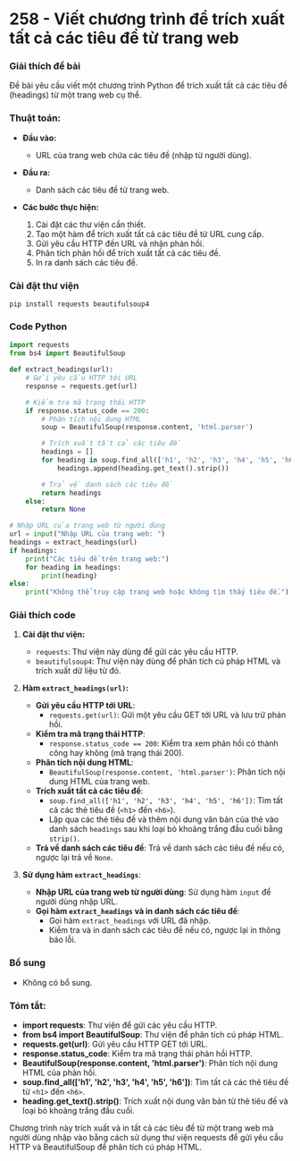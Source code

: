 # 258 - Viết chương trình để trích xuất tất cả các tiêu đề từ trang web

### Giải thích đề bài

Đề bài yêu cầu viết một chương trình Python để trích xuất tất cả các tiêu đề (headings) từ một trang web cụ thể.

### Thuật toán:

- **Đầu vào:**

  - URL của trang web chứa các tiêu đề (nhập từ người dùng).

- **Đầu ra:**

  - Danh sách các tiêu đề từ trang web.

- **Các bước thực hiện:**
  1. Cài đặt các thư viện cần thiết.
  2. Tạo một hàm để trích xuất tất cả các tiêu đề từ URL cung cấp.
  3. Gửi yêu cầu HTTP đến URL và nhận phản hồi.
  4. Phân tích phản hồi để trích xuất tất cả các tiêu đề.
  5. In ra danh sách các tiêu đề.

### Cài đặt thư viện

```
pip install requests beautifulsoup4
```

### Code Python

```python
import requests
from bs4 import BeautifulSoup

def extract_headings(url):
    # Gửi yêu cầu HTTP tới URL
    response = requests.get(url)

    # Kiểm tra mã trạng thái HTTP
    if response.status_code == 200:
        # Phân tích nội dung HTML
        soup = BeautifulSoup(response.content, 'html.parser')

        # Trích xuất tất cả các tiêu đề
        headings = []
        for heading in soup.find_all(['h1', 'h2', 'h3', 'h4', 'h5', 'h6']):
            headings.append(heading.get_text().strip())

        # Trả về danh sách các tiêu đề
        return headings
    else:
        return None

# Nhập URL của trang web từ người dùng
url = input("Nhập URL của trang web: ")
headings = extract_headings(url)
if headings:
    print("Các tiêu đề trên trang web:")
    for heading in headings:
        print(heading)
else:
    print("Không thể truy cập trang web hoặc không tìm thấy tiêu đề.")
```

### Giải thích code

1. **Cài đặt thư viện:**

   - `requests`: Thư viện này dùng để gửi các yêu cầu HTTP.
   - `beautifulsoup4`: Thư viện này dùng để phân tích cú pháp HTML và trích xuất dữ liệu từ đó.

2. **Hàm `extract_headings(url)`:**

   - **Gửi yêu cầu HTTP tới URL**:
     - `requests.get(url)`: Gửi một yêu cầu GET tới URL và lưu trữ phản hồi.
   - **Kiểm tra mã trạng thái HTTP**:
     - `response.status_code == 200`: Kiểm tra xem phản hồi có thành công hay không (mã trạng thái 200).
   - **Phân tích nội dung HTML**:
     - `BeautifulSoup(response.content, 'html.parser')`: Phân tích nội dung HTML của trang web.
   - **Trích xuất tất cả các tiêu đề**:
     - `soup.find_all(['h1', 'h2', 'h3', 'h4', 'h5', 'h6'])`: Tìm tất cả các thẻ tiêu đề (`<h1>` đến `<h6>`).
     - Lặp qua các thẻ tiêu đề và thêm nội dung văn bản của thẻ vào danh sách `headings` sau khi loại bỏ khoảng trắng đầu cuối bằng `strip()`.
   - **Trả về danh sách các tiêu đề**: Trả về danh sách các tiêu đề nếu có, ngược lại trả về `None`.

3. **Sử dụng hàm `extract_headings`**:
   - **Nhập URL của trang web từ người dùng**: Sử dụng hàm `input` để người dùng nhập URL.
   - **Gọi hàm `extract_headings` và in danh sách các tiêu đề**:
     - Gọi hàm `extract_headings` với URL đã nhập.
     - Kiểm tra và in danh sách các tiêu đề nếu có, ngược lại in thông báo lỗi.

### Bổ sung

- Không có bổ sung.

### Tóm tắt:

- **import requests**: Thư viện để gửi các yêu cầu HTTP.
- **from bs4 import BeautifulSoup**: Thư viện để phân tích cú pháp HTML.
- **requests.get(url)**: Gửi yêu cầu HTTP GET tới URL.
- **response.status_code**: Kiểm tra mã trạng thái phản hồi HTTP.
- **BeautifulSoup(response.content, 'html.parser')**: Phân tích nội dung HTML của phản hồi.
- **soup.find_all(['h1', 'h2', 'h3', 'h4', 'h5', 'h6'])**: Tìm tất cả các thẻ tiêu đề từ `<h1>` đến `<h6>`.
- **heading.get_text().strip()**: Trích xuất nội dung văn bản từ thẻ tiêu đề và loại bỏ khoảng trắng đầu cuối.

Chương trình này trích xuất và in tất cả các tiêu đề từ một trang web mà người dùng nhập vào bằng cách sử dụng thư viện requests để gửi yêu cầu HTTP và BeautifulSoup để phân tích cú pháp HTML.
